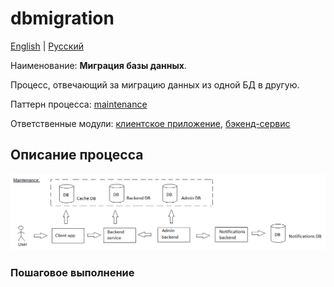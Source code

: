 # dbmigration

[English](dbmigration.md) | [Русский](dbmigration.ru.md)

Наименование: **Миграция базы данных**.

Процесс, отвечающий за миграцию данных из одной БД в другую.

Паттерн процесса: [maintenance](../../processpatterns/maintenance.ru.md)

Ответственные модули: [клиентское приложение](../../frontend/adminclient.ru.md), [бэкенд-сервис](../../backend/adminbackend.ru.md)

## Описание процесса

![maintenance_overall](../../img/maintenance_overall.png)

### Пошаговое выполнение
